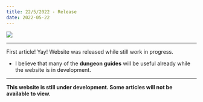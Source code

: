 ```yaml
---
title: 22/5/2022 - Release 
date: 2022-05-22   
---
```

![](https://i.imgur.com/y1Ii9IP.png)

<hr/>

First article! Yay! Website was released while still work in progress. 
* I believe that many of the **dungeon guides** will be useful already while the website is in development.

<hr/>

**This website is still under development. Some articles will not be available to view.**
